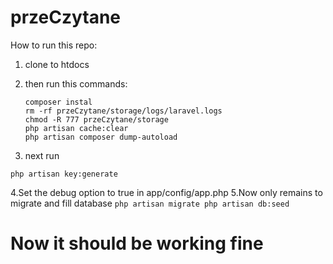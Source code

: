 # przeCzytane

How to run this repo:
1. clone to htdocs
2. then run this commands:
    
    ```
    composer instal
    rm -rf przeCzytane/storage/logs/laravel.logs
    chmod -R 777 przeCzytane/storage
    php artisan cache:clear
    php artisan composer dump-autoload
    ```
3. next run 
```
php artisan key:generate
```
4.Set the debug option to true in app/config/app.php
5.Now only remains to migrate and fill database
    ```
    php artisan migrate
    php artisan db:seed
    ```

# Now it should be working fine
